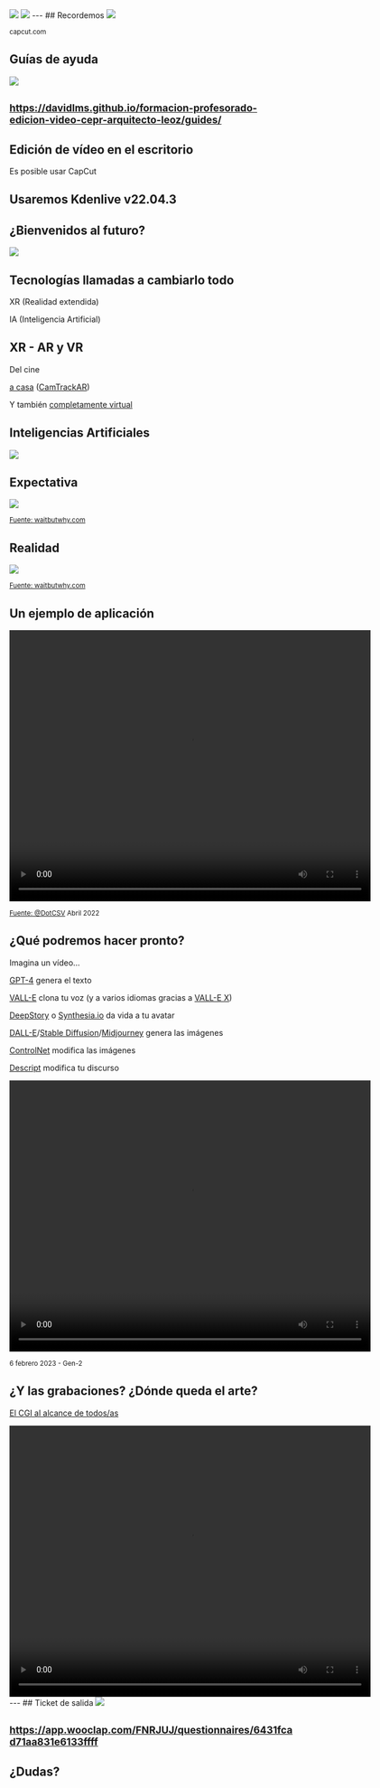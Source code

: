 <img class="r-stretch" style="text-align: center" src="../assets/logo.gif">


<img class="r-stretch" style="text-align: center" src="../assets/logo.png">
---
## Recordemos

<img class="r-stretch" style="text-align: center" src="https://p16-vco-sg.ibyteimg.com/tos-alisg-i-hcfj2cabi8-sg/47e17bde67b9af9aa9f549666bdf2c6b.png~tplv-hcfj2cabi8-webp.image">

<small>capcut.com</small>


## Guías de ayuda

<img class="r-stretch" style="text-align: center" src="../assets/qr-guides.png">

<small>https://davidlms.github.io/formacion-profesorado-edicion-video-cepr-arquitecto-leoz/guides/</small>
---
## Edición de vídeo en el escritorio

Es posible usar CapCut

Usaremos Kdenlive v22.04.3
---
## ¿Bienvenidos al futuro?

<img class="r-stretch" style="text-align: center" src="../assets/the_future_of_video_editing_using_AI_and_VR.png">


## Tecnologías llamadas a cambiarlo todo

XR (Realidad extendida) <!-- .element: class="fragment" -->

IA (Inteligencia Artificial) <!-- .element: class="fragment" -->


## XR - AR y VR

Del cine

[a casa](https://player.vimeo.com/video/539044416?autoplay=1&color=2d67cc&autopause=0&loop=1&muted=1&title=0&portrait=0&byline=0#t=) ([CamTrackAR](https://fxhome.com/product/camtrackar))


Y también [completamente virtual](https://www.youtube.com/watch?v=MKBVNImcM6Q)


## Inteligencias Artificiales

<img class="r-stretch" style="text-align: center" src="../assets/a_reel_of_AI_images_generative.png">


## Expectativa

<img class="r-stretch" style="text-align: center" src="../assets/Intelligence-expectativa.jpg">

<small>[Fuente: waitbutwhy.com](https://waitbutwhy.com/2015/01/artificial-intelligence-revolution-1.html)</small>


## Realidad

<img class="r-stretch" style="text-align: center" src="../assets/Intelligence-realidad.png">

<small>[Fuente: waitbutwhy.com](https://waitbutwhy.com/2015/01/artificial-intelligence-revolution-1.html)</small>


## Un ejemplo de aplicación
  
<video width="640" height="480" controls>
  <source src="../assets/aplicacion-ia-video-dotcsv.mp4" type="video/mp4">
Tu navegador no soporta la etiqueta de reproducción de vídeos.
</video>

<small>[Fuente: @DotCSV](https://twitter.com/DotCSV/status/1520097583930224640) Abril 2022</small>


## ¿Qué podremos hacer pronto?

Imagina un vídeo...


[GPT-4](https://openai.com/product/gpt-4) genera el texto

[VALL-E](https://valle-demo.github.io) clona tu voz (y a varios idiomas gracias a [VALL-E X](https://vallex-demo.github.io))

[DeepStory](https://www.myheritage.es/deepstory) o [Synthesia.io](https://www.synthesia.io) da vida a tu avatar

[DALL-E](https://openai.com/product/dall-e-2)/[Stable Diffusion](https://stability.ai/blog/stable-diffusion-public-release)/[Midjourney](https://www.midjourney.com) genera las imágenes

[ControlNet](https://github.com/lllyasviel/ControlNet) modifica las imágenes

[Descript](https://www.descript.com) modifica tu discurso


<video src="https://d3phaj0sisr2ct.cloudfront.net/research/Gen2.mp4" width="640" height="480" controls></video>

<small>6 febrero 2023 - Gen-2</small>


## ¿Y las grabaciones? ¿Dónde queda el arte?

[El CGI al alcance de todos/as](https://player.vimeo.com/video/805754885?portrait=0&byline=0&title=0)


<video width="640" height="480" controls>
  <source src="../assets/EC84132E-3E04-41EC-8D8F-6854610DF8EC.mp4" type="video/mp4">
Tu navegador no soporta la etiqueta de reproducción de vídeos.
</video>
---
## Ticket de salida

<img class="r-stretch" style="text-align: center" src="../assets/qr-exit-ticket-2.png">

<small>https://app.wooclap.com/FNRJUJ/questionnaires/6431fcad71aa831e6133ffff</small>
---

<!-- .slide: data-background-video="../assets/video-edition.mp4" data-background-opacity="0.6" data-background-video-loop data-background-video-muted -->

## ¿Dudas?
